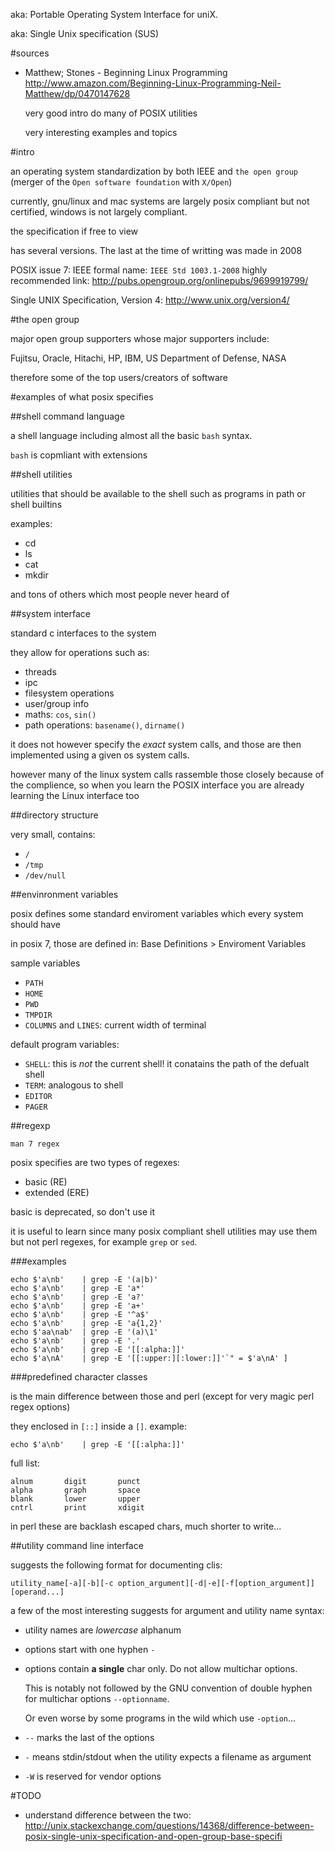 aka: Portable Operating System Interface for uniX.

aka: Single Unix specification (SUS)

#sources

- Matthew; Stones - Beginning Linux Programming <http://www.amazon.com/Beginning-Linux-Programming-Neil-Matthew/dp/0470147628>

    very good intro do many of POSIX utilities

    very interesting examples and topics

#intro

an operating system standardization by both IEEE and `the open group`
(merger of the `Open software foundation` with `X/Open`)

currently, gnu/linux and mac systems are largely posix compliant but not certified,
windows is not largely compliant.

the specification if free to view

has several versions. The last at the time of writting was made in 2008

POSIX issue 7: IEEE formal name: `IEEE Std 1003.1-2008`
highly recommended link: http://pubs.opengroup.org/onlinepubs/9699919799/

Single UNIX Specification, Version 4: http://www.unix.org/version4/

#the open group

major open group supporters whose major supporters include:

Fujitsu, Oracle, Hitachi, HP, IBM,
US Department of Defense, NASA

therefore some of the top users/creators of software

#examples of what posix specifies

##shell command language

a shell language including almost all the basic `bash` syntax.

`bash` is copmliant with extensions

##shell utilities

utilities that should be available to the shell
such as programs in path or shell builtins

examples:

- cd
- ls
- cat
- mkdir

and tons of others which most people never heard of

##system interface

standard c interfaces to the system

they allow for operations such as:

- threads
- ipc
- filesystem operations
- user/group info
- maths: `cos`, `sin()`
- path operations: `basename()`, `dirname()`

it does not however specify the *exact* system calls,
and those are then implemented using a given os system calls.

however many of the linux system calls rassemble those
closely because of the complience, so when you learn the POSIX interface
you are already learning the Linux interface too

##directory structure

very small, contains:

- `/`
- `/tmp`
- `/dev/null`

##envinronment variables

posix defines some standard enviroment variables which every system should have

in posix 7, those are defined in: Base Definitions > Enviroment Variables

sample variables

- `PATH`
- `HOME`
- `PWD`
- `TMPDIR`
- `COLUMNS` and `LINES`: current width of terminal

default program variables:

- `SHELL`: this is *not* the current shell! it conatains the path of the defualt shell
- `TERM`: analogous to shell
- `EDITOR`
- `PAGER`

##regexp

    man 7 regex

posix specifies are two types of regexes:

- basic (RE)
- extended (ERE)

basic is deprecated, so don't use it

it is useful to learn since many posix compliant shell utilities may use
them but not perl regexes, for example `grep` or `sed`.

###examples

    echo $'a\nb'    | grep -E '(a|b)'
    echo $'a\nb'    | grep -E 'a*'
    echo $'a\nb'    | grep -E 'a?'
    echo $'a\nb'    | grep -E 'a+'
    echo $'a\nb'    | grep -E '^a$'
    echo $'a\nb'    | grep -E 'a{1,2}'
    echo $'aa\nab'  | grep -E '(a)\1'
    echo $'a\nb'    | grep -E '.'
    echo $'a\nb'    | grep -E '[[:alpha:]]'
    echo $'a\nA'    | grep -E '[[:upper:][:lower:]]'`" = $'a\nA' ]

###predefined character classes

is the main difference between those and perl (except for very magic perl regex options)

they enclosed in `[::]` inside a `[]`. example:

    echo $'a\nb'    | grep -E '[[:alpha:]]'

full list:

    alnum       digit       punct
    alpha       graph       space
    blank       lower       upper
    cntrl       print       xdigit

in perl these are backlash escaped chars, much shorter to write...

##utility command line interface

suggests the following format for documenting clis:

    utility_name[-a][-b][-c option_argument][-d|-e][-f[option_argument]][operand...]

a few of the most interesting suggests for argument and utility name syntax:

- utility names are *lowercase* alphanum

- options start with one hyphen `-`

- options contain **a single** char only. Do not allow multichar options.

    This is notably not followed by the GNU convention of double hyphen for multichar
    options `--optionname`.

    Or even worse by some programs in the wild which use `-option`...

- `--` marks the last of the options
- `-` means stdin/stdout when the utility expects a filename as argument
- `-W` is reserved for vendor options

#TODO

- understand difference between the two: http://unix.stackexchange.com/questions/14368/difference-between-posix-single-unix-specification-and-open-group-base-specifi
